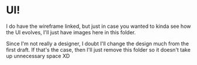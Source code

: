 # UI!

I do have the wireframe linked, but just in case you wanted to kinda see how the UI evolves, I'll just have images here in this folder.

Since I'm not really a designer, I doubt I'll change the design much from the first draft. If that's the case, then I'll just remove this folder so it doesn't take up unnecessary space XD
